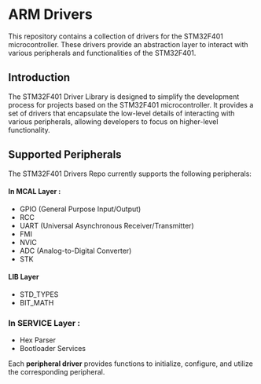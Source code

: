 # ARM Drivers

This repository contains a collection of drivers for the STM32F401 microcontroller. These drivers provide an abstraction layer to interact with various peripherals and functionalities of the STM32F401.

## Introduction
The STM32F401 Driver Library is designed to simplify the development process for projects based on the STM32F401 microcontroller. It provides a set of drivers that encapsulate the low-level details of interacting with various peripherals, allowing developers to focus on higher-level functionality.

## Supported Peripherals
The STM32F401 Drivers Repo currently supports the following peripherals:

#### In MCAL Layer :
-  GPIO (General Purpose Input/Output)
- RCC
- UART (Universal Asynchronous Receiver/Transmitter)
- FMI 
- NVIC
- ADC (Analog-to-Digital Converter)
- STK
#### LIB Layer
- STD_TYPES
- BIT_MATH
### In SERVICE Layer :
- Hex Parser
- Bootloader Services


Each **peripheral driver** provides functions to initialize, configure, and utilize the corresponding peripheral.
